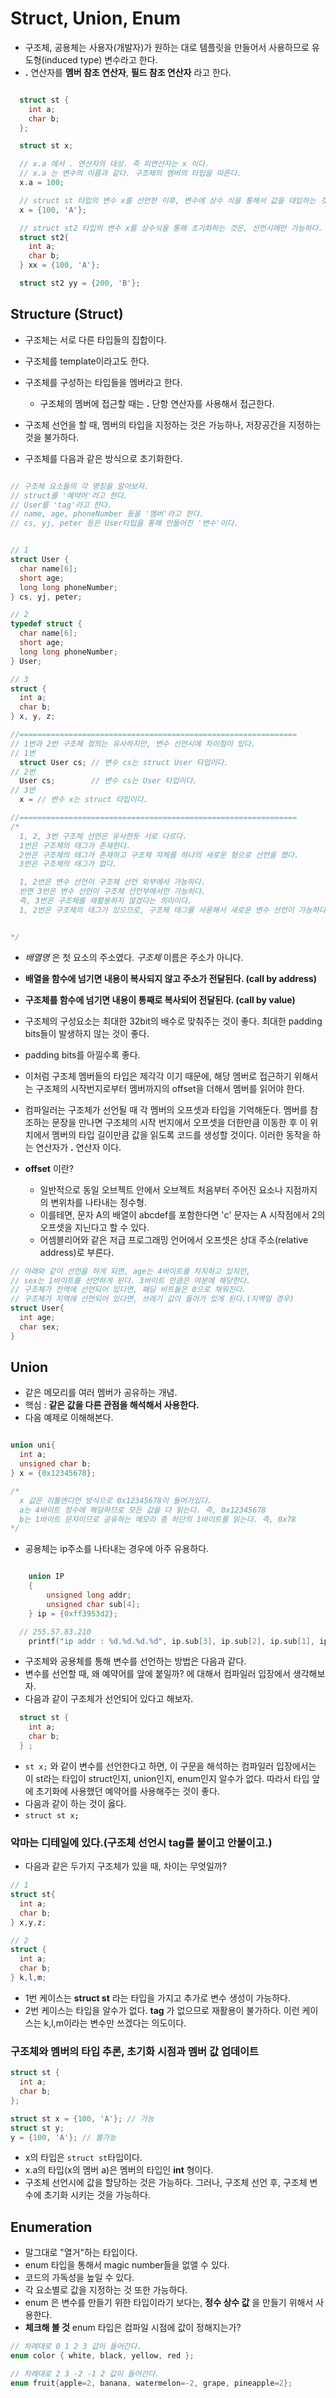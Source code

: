 # Struct, Union, Enum
- 구조체, 공용체는 사용자(개발자)가 원하는 대로 템플릿을 만들어서 사용하므로 유도형(induced type)
변수라고 한다.
- **.** 연산자를 **멤버 참조 연산자**, **필드 참조 연산자** 라고 한다.

```cpp

  struct st {
    int a;
    char b;
  };

  struct st x;

  // x.a 에서 . 연산자의 대상. 즉 피연산자는 x 이다.
  // x.a 는 변수의 이름과 같다. 구조체의 멤버의 타입을 따른다.
  x.a = 100;

  // struct st 타입의 변수 x를 선언한 이후, 변수에 상수 식을 통해서 값을 대입하는 것을 불가능하다.
  x = {100, 'A'};

  // struct st2 타입의 변수 x를 상수식을 통해 초기화하는 것은, 선언시에만 가능하다.
  struct st2{
    int a;
    char b;
  } xx = {100, 'A'};

  struct st2 yy = {200, 'B'};

```


## Structure (Struct)
- 구조체는 서로 다른 타입들의 집합이다.
- 구조체를 template이라고도 한다.
- 구조체를 구성하는 타입들을 멤버라고 한다.
  - 구조체의 멤버에 접근할 때는 **.** 단항 연산자를 사용해서 접근한다.
- 구조체 선언을 할 때, 멤버의 타입을 지정하는 것은 가능하나, 저장공간을 지정하는 것을 불가하다.

- 구조체를 다음과 같은 방식으로 초기화한다.

```cpp

// 구조체 요소들의 각 명칭을 알아보자.
// struct를 '예약어'라고 한다.
// User를 'tag'라고 한다.
// name, age, phoneNumber 등을 '멤버'라고 한다.
// cs, yj, peter 등은 User타입을 통해 만들어진 '변수'이다.


// 1
struct User {
  char name[6];
  short age;
  long long phoneNumber;
} cs, yj, peter;

// 2
typedef struct {
  char name[6];
  short age;
  long long phoneNumber;
} User;

// 3
struct {
  int a;
  char b;
} x, y, z;

//==============================================================
// 1번과 2번 구조체 정의는 유사하지만, 변수 선언시에 차이점이 있다.
// 1번
  struct User cs; // 변수 cs는 struct User 타입이다.
// 2번  
  User cs;        // 변수 cs는 User 타입이다.
// 3반
  x = // 변수 x는 struct 타입이다.

//==============================================================
/*
  1, 2, 3번 구조체 선언은 유사한듯 서로 다르다.
  1번은 구조체의 태그가 존재한다.
  2번은 구조체의 태그가 존재하고 구조체 자체를 하나의 새로운 형으로 선언을 했다.
  3번은 구조체의 태그가 없다.

  1, 2번은 변수 선언이 구조체 선언 외부에서 가능하다.
  반면 3번은 변수 선언이 구조체 선언부에서만 가능하다.
  즉, 3번은 구조체를 재활용하지 않겠다는 의미이다.
  1, 2번은 구조체의 태그가 있으므로, 구조체 태그를 사용해서 새로운 변수 선언이 가능하다.


*/
```

- *배열명* 은 첫 요소의 주소였다. *구조체* 이름은 주소가 아니다.
- **배열을 함수에 넘기면 내용이 복사되지 않고 주소가 전달된다. (call by address)**
- **구조체를 함수에 넘기면 내용이 통째로 복사되어 전달된다. (call by value)**

- 구조체의 구성요소는 최대한 32bit의 배수로 맞춰주는 것이 좋다. 최대한 padding bits들이 발생하지 않는 것이 좋다.
- padding bits를 아낄수록 좋다.

- 이처럼 구조체 멤버들의 타입은 제각각 이기 때문에, 해당 멤버로 접근하기 위해서는
구조체의 시작번지로부터 멤버까지의 offset을 더해서 멤버를 읽어야 한다.
- 컴파일러는 구조체가 선언될 때 각 멤버의 오프셋과 타입을 기억해둔다. 멤버를 참조하는 문장을 만나면 구조체의
시작 번지에서 오프셋을 더한만큼 이동한 후 이 위치에서 멤버의 타입 길이만큼 값을 읽도록 코드를 생성할 것이다.
이러한 동작을 하는 연산자가 **.** 연산자 이다.

- **offset** 이란?
  - 일반적으로 동일 오브젝트 안에서 오브젝트 처음부터 주어진 요소나 지점까지의 변위차를 나타내는 정수형.
  - 이를테면, 문자 A의 배열이 abcdef를 포함한다면 'c' 문자는 A 시작점에서 2의 오프셋을 지닌다고 할 수 있다.
  - 어셈블리어와 같은 저급 프로그래밍 언어에서 오프셋은 상대 주소(relative address)로 부른다.

```cpp
// 아래와 같이 선언을 하게 되면, age는 4바이트를 차지하고 있지만,
// sex는 1바이트를 선언하게 된다. 3바이트 만큼은 여분에 해당한다.
// 구조체가 전역에 선언되어 있다면, 패딩 비트들은 0으로 채워진다.
// 구조체가 지역에 선언되어 있다면, 쓰레기 값이 들어가 있게 된다.(지역일 경우)
struct User{
  int age;
  char sex;
}

```

## Union
- 같은 메모리를 여러 멤버가 공유하는 개념.
- 핵심 : **같은 값을 다른 관점을 해석해서 사용한다.**
- 다음 예제로 이해해본다.
```cpp

union uni{
  int a;
  unsigned char b;
} x = {0x12345678};

/*
  x 값은 리틀엔디언 방식으로 0x12345678이 들어가있다.
  a는 4바이트 정수에 해당하므로 모든 값을 다 읽는다. 즉, 0x12345678
  b는 1바이트 문자이므로 공유하는 메모리 중 하단의 1바이트를 읽는다. 즉, 0x78   
*/

```
- 공용체는 ip주소를 나타내는 경우에 아주 유용하다.
```cpp

	union IP
	{
		unsigned long addr;
		unsigned char sub[4];
	} ip = {0xff3953d2};

  // 255.57.83.210
	printf("ip addr : %d.%d.%d.%d", ip.sub[3], ip.sub[2], ip.sub[1], ip.sub[0]);

```

- 구조체와 공용체를 통해 변수를 선언하는 방법은 다음과 같다.
- 변수를 선언할 때, 왜 예약어를 앞에 붙일까? 에 대해서 컴파일러 입장에서 생각해보자.
- 다음과 같이 구조체가 선언되어 있다고 해보자.
```cpp
  struct st {
    int a;
    char b;
  } ;
```
- ```st x;``` 와 같이 변수를 선언한다고 하면, 이 구문을 해석하는 컴파일러 입장에서는
이 st라는 타입이 struct인지, union인지, enum인지 알수가 없다. 따라서 타입 앞에 초기화에
사용했던 예약어를 사용해주는 것이 좋다.
- 다음과 같이 하는 것이 옳다.
- ```struct st x;```

### 악마는 디테일에 있다.(구조체 선언시 tag를 붙이고 안붙이고.)
- 다음과 같은 두가지 구조체가 있을 때, 차이는 무엇일까?
```cpp
// 1
struct st{
  int a;
  char b;
} x,y,z;

// 2
struct {
  int a;
  char b;
} k,l,m;
```

- 1번 케이스는 **struct st** 라는 타입을 가지고 추가로 변수 생성이 가능하다.
- 2번 케이스는 타입을 알수가 없다. **tag** 가 없으므로 재활용이 불가하다.
이런 케이스는 k,l,m이라는 변수만 쓰겠다는 의도이다.

### 구조체와 멤버의 타입 추론, 초기화 시점과 멤버 값 업데이트
```cpp
struct st {
  int a;
  char b;
};

struct st x = {100, 'A'}; // 가능
struct st y;
y = {100, 'A'}; // 불가능
```
- x의 타입은 ```struct st```타입이다.
- x.a의 타입(x의 멤버 a)은 멤버의 타입인 **int** 형이다.
- 구조체 선언시에 값을 할당하는 것은 가능하다. 그러나, 구조체 선언 후, 구조체 변수에 초기화 시키는 것을 가능하다.


## Enumeration
- 말그대로 "열거"하는 타입이다.
- enum 타입을 통해서 magic number들을 없앨 수 있다.
- 코드의 가독성을 높일 수 있다.
- 각 요소별로 값을 지정하는 것 또한 가능하다.
- enum 은 변수를 만들기 위한 타입이라기 보다는, **정수 상수 값** 을 만들기 위해서 사용한다.
- **체크해 볼 것** enum 타입은 컴파일 시점에 값이 정해지는가?

```cpp
// 차례대로 0 1 2 3 값이 들어간다.
enum color { white, black, yellow, red };

// 차례대로 2 3 -2 -1 2 값이 들어간다.
enum fruit{apple=2, banana, watermelon=-2, grape, pineapple=2};

```

